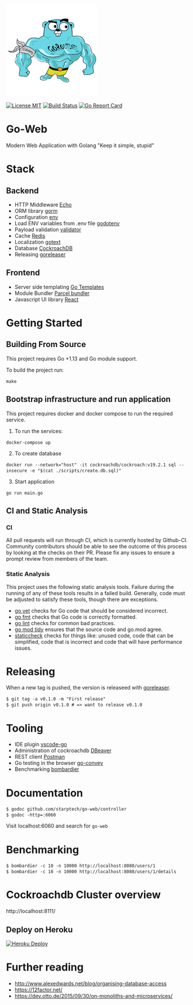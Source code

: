 ![big-gopher](big-gopher.png)

[![License MIT](https://img.shields.io/badge/License-MIT-blue.svg)](http://opensource.org/licenses/MIT)
[![Build Status](https://github.com/starptech/go-web/workflows/go/badge.svg)](https://github.com/StarpTech/go-web/actions)
[![Go Report Card](https://goreportcard.com/badge/github.com/StarpTech/go-web)](https://goreportcard.com/report/github.com/StarpTech/go-web)

# Go-Web

Modern Web Application with Golang "Keep it simple, stupid"

# Stack

## Backend

- HTTP Middleware [Echo](https://echo.labstack.com/)
- ORM library [gorm](https://github.com/jinzhu/gorm)
- Configuration [env](https://github.com/caarlos0/env)
- Load ENV variables from .env file [godotenv](https://github.com/joho/godotenv)
- Payload validation [validator](https://github.com/go-playground/validator)
- Cache [Redis](https://github.com/go-redis/redis)
- Localization [gotext](https://github.com/leonelquinteros/gotext)
- Database [CockroachDB](https://github.com/cockroachdb/cockroach)
- Releasing [goreleaser](https://github.com/goreleaser/goreleaser)

## Frontend

- Server side templating [Go Templates](https://golang.org/pkg/text/template/)
- Module Bundler [Parcel bundler](https://github.com/parcel-bundler/parcel)
- Javascript UI library [React](https://github.com/facebook/react)

# Getting Started

## Building From Source

This project requires Go +1.13 and Go module support.

To build the project run:

```
make
```

## Bootstrap infrastructure and run application

This project requires docker and docker compose to run the required service.

1. To run the services:

```
docker-compose up
```

2. To create database

```
docker run --network="host" -it cockroachdb/cockroach:v19.2.1 sql --insecure -e "$(cat ./scripts/create.db.sql)"
```

3. Start application

```
go run main.go
```

## CI and Static Analysis

### CI

All pull requests will run through CI, which is currently hosted by Github-CI.
Community contributors should be able to see the outcome of this process by looking at the checks on their PR.
Please fix any issues to ensure a prompt review from members of the team.

### Static Analysis

This project uses the following static analysis tools.
Failure during the running of any of these tools results in a failed build.
Generally, code must be adjusted to satisfy these tools, though there are exceptions.

- [go vet](https://golang.org/cmd/vet/) checks for Go code that should be considered incorrect.
- [go fmt](https://golang.org/cmd/gofmt/) checks that Go code is correctly formatted.
- [go lint](https://golang.org/x/lint/golint) checks for common bad practices.
- [go mod tidy](https://tip.golang.org/cmd/go/#hdr-Add_missing_and_remove_unused_modules) ensures that the source code and go.mod agree.
- [staticcheck](https://staticcheck.io/) checks for things like: unused code, code that can be simplified, code that is incorrect and code that will have performance issues.

# Releasing

When a new tag is pushed, the version is releaseed with [goreleaser](https://github.com/goreleaser/goreleaser).

```
$ git tag -a v0.1.0 -m "First release"
$ git push origin v0.1.0 # => want to release v0.1.0
```

# Tooling

- IDE plugin [vscode-go](https://github.com/Microsoft/vscode-go)
- Administration of cockroachdb [DBeaver](https://dbeaver.io/)
- REST client [Postman](https://chrome.google.com/webstore/detail/postman/fhbjgbiflinjbdggehcddcbncdddomop?hl=en)
- Go testing in the browser [go-convey](https://github.com/smartystreets/goconvey)
- Benchmarking [bombardier](http://github.com/codesenberg/bombardier)

# Documentation

```
$ godoc github.com/starptech/go-web/controller
$ godoc -http=:6060
```

Visit localhost:6060 and search for `go-web`

# Benchmarking

```
$ bombardier -c 10 -n 10000 http://localhost:8080/users/1
$ bombardier -c 10 -n 10000 http://localhost:8080/users/1/details
```

# Cockroachdb Cluster overview

http://localhost:8111/

## Deploy on Heroku

[![Heroku Deploy](https://www.herokucdn.com/deploy/button.svg)](https://heroku.com/deploy?template=https://github.com/StarpTech/go-web)

# Further reading

- http://www.alexedwards.net/blog/organising-database-access
- https://12factor.net/
- https://dev.otto.de/2015/09/30/on-monoliths-and-microservices/
